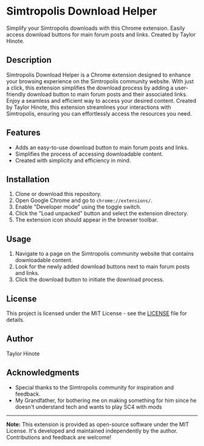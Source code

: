 # Simtropolis Download Helper

Simplify your Simtropolis downloads with this Chrome extension. Easily access download buttons for main forum posts and links. Created by Taylor Hinote.

## Description

Simtropolis Download Helper is a Chrome extension designed to enhance your browsing experience on the Simtropolis community website. With just a click, this extension simplifies the download process by adding a user-friendly download button to main forum posts and their associated links. Enjoy a seamless and efficient way to access your desired content. Created by Taylor Hinote, this extension streamlines your interactions with Simtropolis, ensuring you can effortlessly access the resources you need.

## Features

- Adds an easy-to-use download button to main forum posts and links.
- Simplifies the process of accessing downloadable content.
- Created with simplicity and efficiency in mind.

## Installation

1. Clone or download this repository.
2. Open Google Chrome and go to `chrome://extensions/`.
3. Enable "Developer mode" using the toggle switch.
4. Click the "Load unpacked" button and select the extension directory.
5. The extension icon should appear in the browser toolbar.

## Usage

1. Navigate to a page on the Simtropolis community website that contains downloadable content.
2. Look for the newly added download buttons next to main forum posts and links.
3. Click the download button to initiate the download process.

## License

This project is licensed under the MIT License - see the [LICENSE](LICENSE) file for details.

## Author

Taylor Hinote

## Acknowledgments

- Special thanks to the Simtropolis community for inspiration and feedback.
- My Grandfather, for bothering me on making something for him since he doesn't understand tech and wants to play SC4 with mods

---

**Note:** This extension is provided as open-source software under the MIT License. It's developed and maintained independently by the author. Contributions and feedback are welcome!
